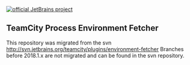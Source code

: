 [![official JetBrains project](https://jb.gg/badges/official-flat-square.svg)](https://confluence.jetbrains.com/display/ALL/JetBrains+on+GitHub)

TeamCity Process Environment Fetcher
---

This repository was migrated from the svn http://svn.jetbrains.org/teamcity/plugins/environment-fetcher
Branches before 2018.1.x are not migrated and can be found in the svn repository.
